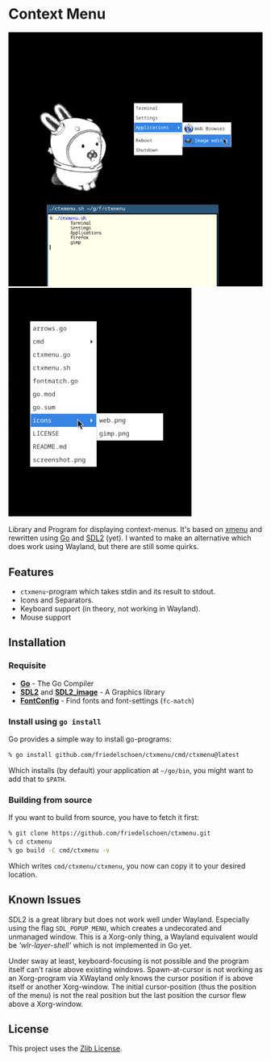 # Context Menu

![Context Menu](screenshot/ctxmenu.png) ![File Menu](screenshot/filemenu.png)

Library and Program for displaying context-menus. It's based on [xmenu](https://github.com/phillbush/xmenu) and rewritten using [Go](https://go.dev/) and [SDL2](https://www.libsdl.org/) (yet). I wanted to make an alternative which does work using Wayland, but there are still some quirks.

## Features

* `ctxmenu`-program which takes stdin and its result to stdout.
* Icons and Separators.
* Keyboard support (in theory, not working in Wayland).
* Mouse support

## Installation

### Requisite

* [**Go**](https://go.dev/doc/install) - The Go Compiler
* [**SDL2**](https://wiki.libsdl.org/SDL2/Installation) and [**SDL2_image**](https://github.com/libsdl-org/SDL_image/tree/SDL2) - A Graphics library
* [**FontConfig**](https://www.freedesktop.org/wiki/Software/fontconfig/) - Find fonts and font-settings (`fc-match`)

### Install using `go install`

Go provides a simple way to install go-programs:
```sh
% go install github.com/friedelschoen/ctxmenu/cmd/ctxmenu@latest
```

Which installs (by default) your application at `~/go/bin`, you might want to add that to `$PATH`.

### Building from source

If you want to build from source, you have to fetch it first:
```sh
% git clone https://github.com/friedelschoen/ctxmenu.git
% cd ctxmenu
% go build -C cmd/ctxmenu -v
```
Which writes `cmd/ctxmenu/ctxmenu`, you now can copy it to your desired location.

## Known Issues

SDL2 is a great library but does not work well under Wayland. Especially using the flag `SDL_POPUP_MENU`, which creates a undecorated and unmanaged window. This is a Xorg-only thing, a Wayland equivalent would be *'wlr-layer-shell'* which is not implemented in Go yet.

Under sway at least, keyboard-focusing is not possible and the program itself can't raise above existing windows. Spawn-at-cursor is not working as an Xorg-program via XWayland only knows the cursor position if is above itself or another Xorg-window. The initial cursor-position (thus the position of the menu) is not the real position but the last position the cursor flew above a Xorg-window.

## License

This project uses the [Zlib License](LICENSE).